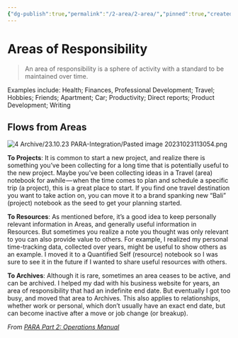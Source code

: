 ```yaml
---
{"dg-publish":true,"permalink":"/2-area/2-area/","pinned":true,"created":"2024-11-11T08:59:37.025+01:00","updated":"2024-04-18T14:10:39.579+02:00"}
---
```



# Areas of Responsibility

> An area of responsibility is a sphere of activity with a standard to be maintained over time.

Examples include: Health; Finances, Professional Development; Travel; Hobbies; Friends; Apartment; Car; Productivity; Direct reports; Product Development; Writing

## Flows from Areas

![4 Archive/23.10.23 PARA-Integration/Pasted image 20231023113054.png](/img/user/4%20Archive/23.10.23%20PARA-Integration/Pasted%20image%2020231023113054.png)

**To Projects**: It is common to start a new project, and realize there is something you’ve been collecting for a long time that is potentially useful to the new project. Maybe you’ve been collecting ideas in a Travel (area) notebook for awhile — when the time comes to plan and schedule a specific trip (a project), this is a great place to start. If you find one travel destination you want to take action on, you can move it to a brand spanking new “Bali” (project) notebook as the seed to get your planning started.

**To Resources**: As mentioned before, it’s a good idea to keep personally relevant information in Areas, and generally useful information in Resources. But sometimes you realize a note you thought was only relevant to you can also provide value to others. For example, I realized my personal time-tracking data, collected over years, might be useful to show others as an example. I moved it to a Quantified Self (resource) notebook so I was sure to see it in the future if I wanted to share useful resources with others.

**To Archives**: Although it is rare, sometimes an area ceases to be active, and can be archived. I helped my dad with his business website for years, an area of responsibility that had an indefinite end date. But eventually I got too busy, and moved that area to Archives. This also applies to relationships, whether work or personal, which don’t usually have an exact end date, but can become inactive after a move or job change (or breakup).

_From [PARA Part 2: Operations Manual](https://fortelabs.co/blog/p-a-r-a-ii-operations-manual/)_
